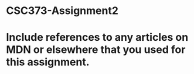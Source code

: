 # CSC373-Assignment2

# Include references to any articles on MDN or elsewhere that you used for this assignment.